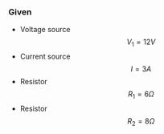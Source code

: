 ### Given
- Voltage source $$ V_1 = 12V $$
- Current source $$ I = 3A $$
- Resistor $$ R_1 = 6Ω $$
- Resistor $$ R_2 = 8Ω $$
